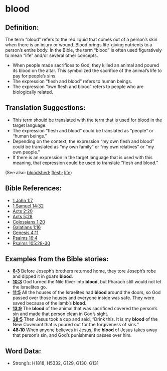 # blood

## Definition:

The term “blood” refers to the red liquid that comes out of a person’s skin when there is an injury or wound. Blood brings life-giving nutrients to a person’s entire body. In the Bible, the term “blood” is often used figuratively to mean “life” and/or several other concepts.

* When people made sacrifices to God, they killed an animal and poured its blood on the altar. This symbolized the sacrifice of the animal’s life to pay for people’s sins.
* The expression “flesh and blood” refers to human beings.
* The expression “own flesh and blood” refers to people who are biologically related.

## Translation Suggestions:

* This term should be translated with the term that is used for blood in the target language.
* The expression “flesh and blood” could be translated as “people” or “human beings.”
* Depending on the context, the expression “my own flesh and blood” could be translated as “my own family” or “my own relatives” or “my own people.”
* If there is an expression in the target language that is used with this meaning, that expression could be used to translate “flesh and blood.”

(See also: [bloodshed](../other/bloodshed.md); [flesh](../kt/flesh.md); [life](../kt/life.md))

## Bible References:

* [1 John 1:7](rc://en/tn/help/1jn/01/07)
* [1 Samuel 14:32](rc://en/tn/help/1sa/14/32)
* [Acts 2:20](rc://en/tn/help/act/02/20)
* [Acts 5:28](rc://en/tn/help/act/05/28)
* [Colossians 1:20](rc://en/tn/help/col/01/20)
* [Galatians 1:16](rc://en/tn/help/gal/01/16)
* [Genesis 4:11](rc://en/tn/help/gen/04/11)
* [Psalms 16:4](rc://en/tn/help/psa/016/4)
* [Psalms 105:28-30](rc://en/tn/help/psa/105/028)

## Examples from the Bible stories:

* __[8:3](rc://en/tn/help/obs/08/03)__ Before Joseph’s brothers returned home, they tore Joseph’s robe and dipped it in goat’s __blood__.
* __[10:3](rc://en/tn/help/obs/10/03)__ God turned the Nile River into __blood__, but Pharaoh still would not let the Israelites go.
* __[11:5](rc://en/tn/help/obs/11/05)__ All the houses of the Israelites had __blood__ around the doors, so God passed over those houses and everyone inside was safe. They were saved because of the lamb’s __blood__.
* __[13:9](rc://en/tn/help/obs/13/09)__ The __blood__ of the animal that was sacrificed covered the person’s sin and made that person clean in God’s sight.
* __[38:5](rc://en/tn/help/obs/38/05)__ Then Jesus took a cup and said, “Drink this. It is my __blood__ of the New Covenant that is poured out for the forgiveness of sins.”
* __[48:10](rc://en/tn/help/obs/48/10)__ When anyone believes in Jesus, the __blood__ of Jesus takes away that person’s sin, and God’s punishment passes over him.

## Word Data:

* Strong’s: H1818, H5332, G129, G130, G131
